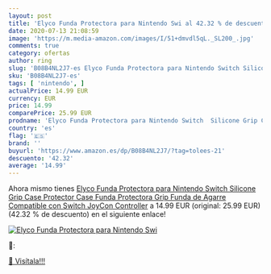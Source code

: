 ```yaml
---
layout: post
title: 'Elyco Funda Protectora para Nintendo Swi al 42.32 % de descuento'
date: 2020-07-13 21:08:59
image: 'https://m.media-amazon.com/images/I/51+dmvdl5qL._SL200_.jpg'
comments: true
category: ofertas
author: ring
slug: 'B08B4NL2J7-es Elyco Funda Protectora para Nintendo Switch Silicone Grip...'
sku: 'B08B4NL2J7-es'
tags: [ 'nintendo', ]
actualPrice: 14.99 EUR
currency: EUR
price: 14.99
comparePrice: 25.99 EUR
prodname: 'Elyco Funda Protectora para Nintendo Switch  Silicone Grip Case Protector Case Funda Protectora Grip Funda de Agarre Compatible con Switch JoyCon Controller'
country: 'es'
flag: '🇪🇸'
brand: ''
buyurl: 'https://www.amazon.es/dp/B08B4NL2J7/?tag=tolees-21'
descuento: '42.32'
average: '14.99'
---
```


Ahora mismo tienes [Elyco Funda Protectora para Nintendo Switch  Silicone Grip Case Protector Case Funda Protectora Grip Funda de Agarre Compatible con Switch JoyCon Controller](https://www.amazon.es/dp/B08B4NL2J7/?tag=tolees-21) a 14.99 EUR (original: 25.99 EUR) (42.32 %  de descuento) en el siguiente enlace!

[![Elyco Funda Protectora para Nintendo Swi](https://m.media-amazon.com/images/I/51+dmvdl5qL._SL200_.jpg)](https://www.amazon.es/dp/B08B4NL2J7/?tag=tolees-21)

🔎:


[🛒 Visítala!!!](https://www.amazon.es/dp/B08B4NL2J7/?tag=tolees-21)
